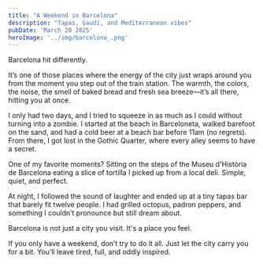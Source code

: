 ```yaml
---
title: "A Weekend in Barcelona"
description: "Tapas, Gaudí, and Mediterranean vibes"
pubDate: 'March 20 2025'
heroImage: '../img/barcelona_.png'
---
```


Barcelona hit differently.

It’s one of those places where the energy of the city just wraps around you from the moment you step out of the train station. The warmth, the colors, the noise, the smell of baked bread and fresh sea breeze—it’s all there, hitting you at once.

I only had two days, and I tried to squeeze in as much as I could without turning into a zombie. I started at the beach in Barceloneta, walked barefoot on the sand, and had a cold beer at a beach bar before 11am (no regrets). From there, I got lost in the Gothic Quarter, where every alley seems to have a secret.

One of my favorite moments? Sitting on the steps of the Museu d'Història de Barcelona eating a slice of tortilla I picked up from a local deli. Simple, quiet, and perfect.

At night, I followed the sound of laughter and ended up at a tiny tapas bar that barely fit twelve people. I had grilled octopus, padron peppers, and something I couldn’t pronounce but still dream about.

Barcelona is not just a city you visit. It's a place you feel.

If you only have a weekend, don’t try to do it all. Just let the city carry you for a bit. You’ll leave tired, full, and oddly inspired.
